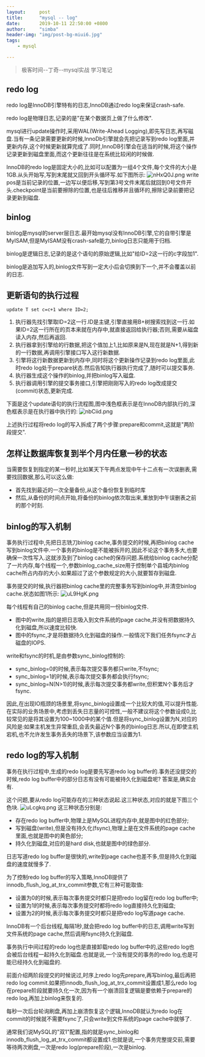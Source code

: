 ```yaml
---
layout:     post
title:      "mysql -- log"
date:       2019-10-11 22:50:00 +0800
author:     "simba"
header-img: "img/post-bg-miui6.jpg"
tags:
    - mysql

---
```


> 极客时间--丁奇--mysql实战 学习笔记

##	redo log
redo log是InnoDB引擎特有的日志,InnoDB通过redo log来保证crash-safe.

redo log是物理日志,记录的是"在某个数据页上做了什么修改".

mysql进行update操作时,采用WAL(Write-Ahead Logging),即先写日志,再写磁盘.当有一条记录需要更新的时候,InnoDb引擎就会先把记录写到redo log里面,并更新内存,这个时候更新就算完成了.同时,InnoDB引擎会在适当的时候,将这个操作记录更新到磁盘里面,而这个更新往往是在系统比较闲的时候做.

InnoDB的redo log是固定大小的,比如可以配置为一组4个文件,每个文件的大小是1GB.从头开始写,写到末尾就又回到开头循环写.如下图所示:
![nHxQ0J.png](https://s2.ax1x.com/2019/09/18/nHxQ0J.png)
write pos是当前记录的位置,一边写以便后移,写到第3号文件末尾后就回到0号文件开头.checkpoint是当前要擦除的位置,也是往后推移并且循环的,擦除记录前要把记录更新到磁盘.


##	binlog
binlog是mysql的server层日志.最开始mysql没有InnoDB引擎,它的自带引擎是MyISAM,但是MyISAM没有crash-safe能力,binlog日志只能用于归档.

binlog是逻辑日志,记录的是这个语句的原始逻辑,比如"给ID=2这一行的c字段加1".

binlog是追加写入的,binlog文件写到一定大小后会切换到下一个,并不会覆盖以前的日志.

##	更新语句的执行过程
```
update T set c=c+1 where ID=2;
```

1.	执行器先找引擎取ID=2这一行.ID是主键,引擎直接用B+树搜索找到这一行.如果ID=2这一行所在的页本来就在内存中,就直接返回给执行器;否则,需要从磁盘读入内存,然后再返回.
2.	执行器拿到引擎给的行数据,把这个值加上1,比如原来是N,现在就是N+1,得到新的一行数据,再调用引擎接口写入这行新数据.
3.	引擎将这行新数据更新到内存中,同时将这个更新操作记录到redo log里面,此时redo log处于prepare状态.然后告知执行器执行完成了,随时可以提交事务.
4.	执行器生成这个操作的binlog,并把binlog写入磁盘.
5.	执行器调用引擎的提交事务接口,引擎把刚刚写入的redo log改成提交(commit)状态,更新完成.

下面是这个update语句的执行流程图,图中浅色框表示是在InnoDB内部执行的,深色框表示是在执行器中执行的:
![nbCiid.png](https://s2.ax1x.com/2019/09/19/nbCiid.png)

上述执行过程将redo log的写入拆成了两个步骤:prepare和commit,这就是"两阶段提交".


##	怎样让数据库恢复到半个月内任意一秒的状态
当需要恢复到指定的某一秒时,比如某天下午两点发现中午十二点有一次误删表,需要找回数据,那么可以这么做:
*	首先找到最近的一次全量备份,从这个备份恢复到临时库
*	然后,从备份的时间点开始,将备份的binlog依次取出来,重放到中午误删表之前的那个时刻.


##	binlog的写入机制
事务执行过程中,先把日志铣刀binlog cache,事务提交的时候,再把binlog cache写到binlog文件中.一个事务的binlog是不能被拆开的,因此不论这个事务多大,也要确保一次性写入.这就涉及到了binlog cache的保存问题.系统给binlog cache分配了一片内存,每个线程一个,参数binlog_cache_size用于控制单个县城内binlog cache所占内存的大小.如果超过了这个参数规定的大小,就要暂存到磁盘.

事务提交的时候,执行器把binlog cache里的完整事务写到binlog中,并清空binlog cache.状态如图1所示:
![uL9HgK.png](https://s2.ax1x.com/2019/10/11/uL9HgK.png)

每个线程有自己的binlog cache,但是共用同一份binlog文件.
*	图中的write,指的是把日志吸入到文件系统的page cache,并没有把数据持久化到磁盘,所以速度比较快.
*	图中的fsync,才是将数据持久化到磁盘的操作.一般情况下我们任务fsync才占磁盘的IOPS.

write和fsync的时机,是由参数sync_binlog控制的:
*	sync_binlog=0的时候,表示每次提交事务都只write,不fsync;
*	sync_binlog=1的时候,表示每次提交事务都会执行fsync;
*	sync_binlog=N(N>1)的时候,表示每次提交事务都write,但积累N个事务后才fsync.

因此,在出现IO瓶颈的场景里,将sync_binlog设置成一个比较大的值,可以提升性能.在实际的业务场景中,考虑到丢失日志量的可控性,一般不建议将这个参数设成0,比较常见的是将其设置为100~1000中的某个值.但是将sync_binlog设置为N,对应的风险是:如果主机发生异常重启,会丢失最近N个事务的binlog日志.所以,在即使主机宕机,也不允许发生事务丢失的场景下,该参数应当设置为1.


##	redo log的写入机制
事务在执行过程中,生成的redo log是要先写道redo log buffer的.事务还没提交的时候,redo log buffer中的部分日志有没有可能被持久化到磁盘呢?  答案是,确实会有.

这个问题,要从redo log可能存在的三种状态说起.这三种状态,对应的就是下图三个色块.
![uLcgkq.png](https://s2.ax1x.com/2019/10/12/uLcgkq.png)
这三种状态分别是:
*	存在redo log buffer中,物理上是MySQL进程内存中,就是图中的红色部分;
*	写到磁盘(write),但是没有持久化(fsync),物理上是在文件系统的page cache里面,也就是图中的黄色部分;
*	持久化到磁盘,对应的是hard disk,也就是图中的绿色部分.

日志写道redo log buffer是很快的,write到page cache也差不多,但是持久化到磁盘的速度就慢多了.

为了控制redo log buffer的写入策略,InnoDB提供了innodb_flush_log_at_trx_commit参数,它有三种可能取值:
*	设置为0的时候,表示每次事务提交时都只是把redo log留在redo log buffer中;
*	设置为1的时候,表示每次事务提交时都将redo log直接持久化到磁盘;
*	设置为2的时候,表示每次事务提交时都只是把redo log写道page cache.

InnoDB有一个后台线程,每隔1秒,就会把redo log buffer中的日志,调用write写到文件系统的page cache,然后调用fsync持久化到磁盘.

事务执行中间过程的redo log也是直接卸载redo log buffer中的,这些redo log也会被后台线程一起持久化到磁盘.也就是说,一个没有提交的事务的redo log,也是可能已经持久化到磁盘的.

前面介绍两阶段提交的时候说过,时序上redo log先prepare,再写binlog,最后再把redo log commit.如果把innodb_flush_log_at_trx_commit设置成1,那么redo log在prepare阶段就要持久化一次,因为有一个崩溃回复逻辑是要依赖于prepare的redo log,再加上binlog来恢复的.

每秒一次后台轮询刷盘,再加上崩溃恢复这个逻辑,InnoDB就认为redo log在commit的时候就不需要fsync了,只会write到文件系统的page cache中就够了.

通常我们说MySQL的"双1"配置,指的就是sync_binlog和innodb_flush_log_at_trx_commit都设置成1.也就是说,一个事务完整提交前,需要等待两次刷盘,一次是redo log(prepare阶段),一次是binlog.